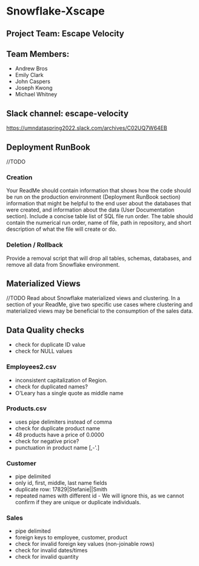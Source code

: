 # Snowflake-Xscape

## Project Team: Escape Velocity

## Team Members:

  - Andrew Bros
  - Emily Clark
  - John Caspers
  - Joseph Kwong
  - Michael Whitney

## Slack channel: escape-velocity
https://umndataspring2022.slack.com/archives/C02UQ7W64EB

## Deployment RunBook
//TODO
### Creation
Your ReadMe should contain information that shows how the code should be run on the
production environment (Deployment RunBook section) information that might be helpful to the
end user about the databases that were created, and information about the data (User
Documentation section). Include a concise table list of SQL file run order. The table should
contain the numerical run order, name of file, path in repository, and short description of what
the file will create or do.
### Deletion / Rollback
Provide a removal script that will drop all tables, schemas, databases, and remove all data from
Snowflake environment.

## Materialized Views
//TODO
Read about Snowflake materialized views and clustering. In a section of your ReadMe, give two
specific use cases where clustering and materialized views may be beneficial to the consumption
of the sales data.

## Data Quality checks

- check for duplicate ID value
- check for NULL values

### Employees2.csv
- inconsistent capitalization of Region.
- check for duplicated names?
- O'Leary has a single quote as middle name

### Products.csv
- uses pipe delimiters instead of comma
- check for duplicate product name
- 48 products have a price of 0.0000
- check for negative price?
- punctuation in product name [,-'.]

### Customer
- pipe delimited
- only id, first, middle, last name fields
- duplicate row:
  17829|Stefanie||Smith
- repeated names with different id - We will ignore this, as we cannot confirm if they are unique or duplicate individuals.

### Sales
- pipe delimited
- foreign keys to employee, customer, product
- check for invalid foreign key values (non-joinable rows)
- check for invalid dates/times
- check for invalid quantity